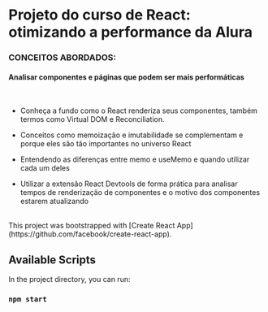 # Projeto do curso de React: otimizando a performance da Alura

### CONCEITOS ABORDADOS:
#### Analisar componentes e páginas que podem ser mais performáticas
<br>

- Conheça a fundo como o React renderiza seus componentes, também termos como Virtual DOM e Reconciliation.

- Conceitos como memoização e imutabilidade se complementam e porque eles são tão importantes no universo React

- Entendendo as diferenças entre memo e useMemo e quando utilizar cada um deles

- Utilizar a extensão React Devtools de forma prática para analisar tempos de renderização de componentes e o motivo dos componentes estarem atualizando

<br>
This project was bootstrapped with [Create React App](https://github.com/facebook/create-react-app).

## Available Scripts

In the project directory, you can run:

### `npm start`
